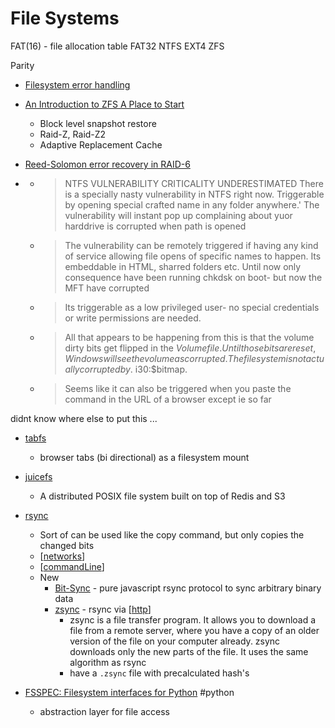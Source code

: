 File Systems
============

FAT(16) - file allocation table
FAT32
NTFS
EXT4
ZFS


Parity

* [Filesystem error handling](https://danluu.com/filesystem-errors/)
* [An Introduction to ZFS A Place to Start](https://www.servethehome.com/an-introduction-to-zfs-a-place-to-start/)
    * Block level snapshot restore
    * Raid-Z, Raid-Z2
    * Adaptive Replacement Cache

* [Reed-Solomon error recovery in RAID-6](https://anadoxin.org/blog/error-recovery-in-raid6.html/)

* [](https://twitter.com/jonasLyk/status/1347900440000811010)
    * > NTFS VULNERABILITY CRITICALITY UNDERESTIMATED
      > There is a specially nasty vulnerability in NTFS right now.
      > Triggerable by opening special crafted name in any folder anywhere.'
      > The vulnerability will instant pop up complaining about yuor harddrive is corrupted when path is opened
    * > The vulnerability can be remotely triggered if having any kind of service allowing file opens of specific names to happen.
      > Its embeddable in HTML, sharred folders etc. 
      >Until now only consequence have been running chkdsk on boot- but now the MFT have corrupted
    * > Its triggerable as a low privileged user- no special credentials or write permissions are needed.
    * > All that appears to be happening from this is that the volume dirty bits get flipped in the $Volume file.  Until those bits are reset, Windows will see the volume as corrupted.  The file system is not actually corrupted by .\:$i30:$bitmap.
    * > Seems like it can also be triggered when you paste the command in the URL of a browser except ie so far

didnt know where else to put this ...
* [tabfs](https://omar.website/tabfs/)
    * browser tabs (bi directional) as a filesystem mount
* [juicefs](https://github.com/juicedata/juicefs)
    * A distributed POSIX file system built on top of Redis and S3


* [rsync](https://en.wikipedia.org/wiki/Rsync)
  * Sort of can be used like the copy command, but only copies the changed bits
  * [[networks]]
  * [[commandLine]]
  * New
    * [Bit-Sync](https://github.com/claytongulick/bit-sync) - pure javascript rsync protocol to sync arbitrary binary data
    * [zsync](http://zsync.moria.org.uk/) - rsync via [[http]]
      * zsync is a file transfer program. It allows you to download a file from a remote server, where you have a copy of an older version of the file on your computer already. zsync downloads only the new parts of the file. It uses the same algorithm as rsync
      * have a `.zsync` file with precalculated hash's


* [FSSPEC: Filesystem interfaces for Python](https://filesystem-spec.readthedocs.io/en/latest/index.html) #python
  * abstraction layer for file access

[//begin]: # "Autogenerated link references for markdown compatibility"
[networks]: networks.md "Networks"
[commandLine]: commandLine.md "Commandline"
[http]: http.md "HTTP"
[//end]: # "Autogenerated link references"